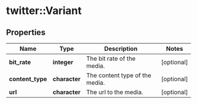 # twitter::Variant


## Properties
Name | Type | Description | Notes
------------ | ------------- | ------------- | -------------
**bit_rate** | **integer** | The bit rate of the media. | [optional] 
**content_type** | **character** | The content type of the media. | [optional] 
**url** | **character** | The url to the media. | [optional] 


